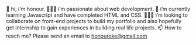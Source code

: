  
👋 hi, i'm honour.
🧍🏾‍♂️ i’m passionate about web development.
🔭 i’m currently learning Javascript and have completed HTML and CSS.
🏄🏾‍♂️ i’m looking to collaborate on front-end projects to build my portfolio and also hopefully get internship to gain experiences in building real life projects.
📫 How to reach me? Please send an email to honouroke@gmail.com
<!--
**honour-dev/honour-dev** is a ✨ _special_ ✨ repository because its `README.md` (this file) appears on your GitHub profile.

Here are some ideas to get you started:

- I’m currently working on ...
- 🌱 I’m currently learning ...
- 👯 I’m looking to collaborate on ...
- 🤔 I’m looking for help with ...
- 💬 Ask me about ...
- 📫 How to reach me: ...
- 😄 Pronouns: ...
- ⚡ Fun fact: ...
-->
